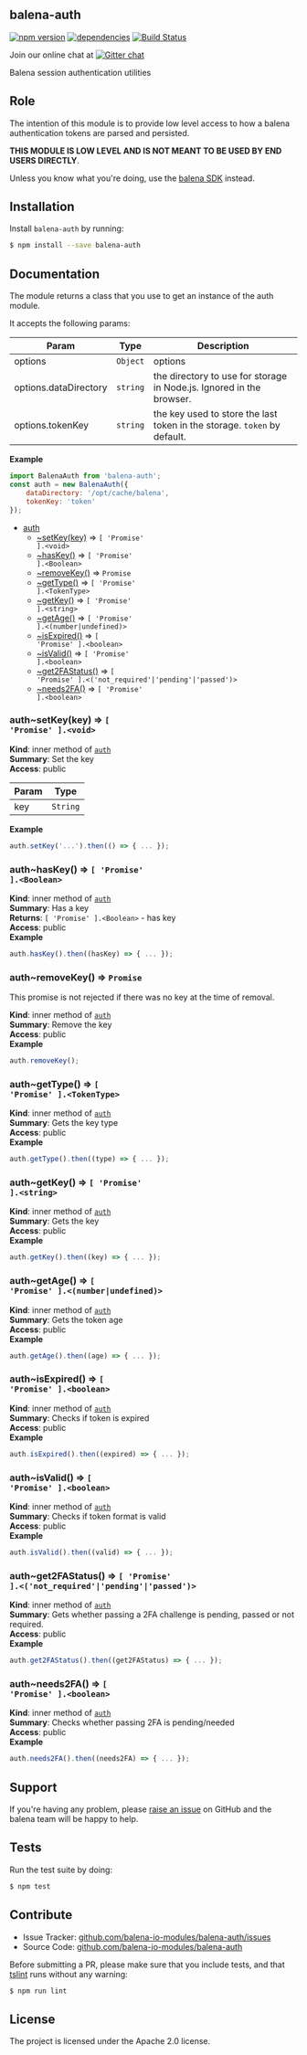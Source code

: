 balena-auth
-----------

[![npm version](https://badge.fury.io/js/balena-auth.svg)](http://badge.fury.io/js/balena-auth)
[![dependencies](https://david-dm.org/balena-io-modules/balena-auth.png)](https://david-dm.org/balena-io-modules/balena-auth.png)
[![Build Status](https://travis-ci.org/balena-io-modules/balena-auth.svg?branch=master)](https://travis-ci.org/balena-io-modules/balena-auth)

Join our online chat at [![Gitter chat](https://badges.gitter.im/balena-io/chat.png)](https://gitter.im/balena-io/chat)

Balena session authentication utilities

Role
----

The intention of this module is to provide low level access to how a balena authentication tokens are parsed and persisted.

**THIS MODULE IS LOW LEVEL AND IS NOT MEANT TO BE USED BY END USERS DIRECTLY**.

Unless you know what you're doing, use the [balena SDK](https://github.com/balena-io/balena-sdk) instead.

Installation
------------

Install `balena-auth` by running:

```sh
$ npm install --save balena-auth
```

Documentation
-------------

The module returns a class that you use to get an instance of the auth module.

It accepts the following params:

| Param | Type | Description |
| --- | --- | --- |
| options | <code>Object</code> | options |
| options.dataDirectory | <code>string</code> | the directory to use for storage in Node.js. Ignored in the browser. |
| options.tokenKey | <code>string</code> | the key used to store the last token in the storage. `token` by default. |

**Example**
```js
import BalenaAuth from 'balena-auth';
const auth = new BalenaAuth({
	dataDirectory: '/opt/cache/balena',
	tokenKey: 'token'
});
```


* [auth](#module_auth)
    * [~setKey(key)](#module_auth..setKey) ⇒ <code>[ &#x27;Promise&#x27; ].&lt;void&gt;</code>
    * [~hasKey()](#module_auth..hasKey) ⇒ <code>[ &#x27;Promise&#x27; ].&lt;Boolean&gt;</code>
    * [~removeKey()](#module_auth..removeKey) ⇒ <code>Promise</code>
    * [~getType()](#module_auth..getType) ⇒ <code>[ &#x27;Promise&#x27; ].&lt;TokenType&gt;</code>
    * [~getKey()](#module_auth..getKey) ⇒ <code>[ &#x27;Promise&#x27; ].&lt;string&gt;</code>
    * [~getAge()](#module_auth..getAge) ⇒ <code>[ &#x27;Promise&#x27; ].&lt;(number\|undefined)&gt;</code>
    * [~isExpired()](#module_auth..isExpired) ⇒ <code>[ &#x27;Promise&#x27; ].&lt;boolean&gt;</code>
    * [~isValid()](#module_auth..isValid) ⇒ <code>[ &#x27;Promise&#x27; ].&lt;boolean&gt;</code>
    * [~get2FAStatus()](#module_auth..get2FAStatus) ⇒ <code>[ &#x27;Promise&#x27; ].&lt;(&#x27;not\_required&#x27;\|&#x27;pending&#x27;\|&#x27;passed&#x27;)&gt;</code>
    * [~needs2FA()](#module_auth..needs2FA) ⇒ <code>[ &#x27;Promise&#x27; ].&lt;boolean&gt;</code>

<a name="module_auth..setKey"></a>

### auth~setKey(key) ⇒ <code>[ &#x27;Promise&#x27; ].&lt;void&gt;</code>
**Kind**: inner method of [<code>auth</code>](#module_auth)  
**Summary**: Set the key  
**Access**: public  

| Param | Type |
| --- | --- |
| key | <code>String</code> | 

**Example**  
```js
auth.setKey('...').then(() => { ... });
```
<a name="module_auth..hasKey"></a>

### auth~hasKey() ⇒ <code>[ &#x27;Promise&#x27; ].&lt;Boolean&gt;</code>
**Kind**: inner method of [<code>auth</code>](#module_auth)  
**Summary**: Has a key  
**Returns**: <code>[ &#x27;Promise&#x27; ].&lt;Boolean&gt;</code> - has key  
**Access**: public  
**Example**  
```js
auth.hasKey().then((hasKey) => { ... });
```
<a name="module_auth..removeKey"></a>

### auth~removeKey() ⇒ <code>Promise</code>
This promise is not rejected if there was no key at the time of removal.

**Kind**: inner method of [<code>auth</code>](#module_auth)  
**Summary**: Remove the key  
**Access**: public  
**Example**  
```js
auth.removeKey();
```
<a name="module_auth..getType"></a>

### auth~getType() ⇒ <code>[ &#x27;Promise&#x27; ].&lt;TokenType&gt;</code>
**Kind**: inner method of [<code>auth</code>](#module_auth)  
**Summary**: Gets the key type  
**Access**: public  
**Example**  
```js
auth.getType().then((type) => { ... });
```
<a name="module_auth..getKey"></a>

### auth~getKey() ⇒ <code>[ &#x27;Promise&#x27; ].&lt;string&gt;</code>
**Kind**: inner method of [<code>auth</code>](#module_auth)  
**Summary**: Gets the key  
**Access**: public  
**Example**  
```js
auth.getKey().then((key) => { ... });
```
<a name="module_auth..getAge"></a>

### auth~getAge() ⇒ <code>[ &#x27;Promise&#x27; ].&lt;(number\|undefined)&gt;</code>
**Kind**: inner method of [<code>auth</code>](#module_auth)  
**Summary**: Gets the token age  
**Access**: public  
**Example**  
```js
auth.getAge().then((age) => { ... });
```
<a name="module_auth..isExpired"></a>

### auth~isExpired() ⇒ <code>[ &#x27;Promise&#x27; ].&lt;boolean&gt;</code>
**Kind**: inner method of [<code>auth</code>](#module_auth)  
**Summary**: Checks if token is expired  
**Access**: public  
**Example**  
```js
auth.isExpired().then((expired) => { ... });
```
<a name="module_auth..isValid"></a>

### auth~isValid() ⇒ <code>[ &#x27;Promise&#x27; ].&lt;boolean&gt;</code>
**Kind**: inner method of [<code>auth</code>](#module_auth)  
**Summary**: Checks if token format is valid  
**Access**: public  
**Example**  
```js
auth.isValid().then((valid) => { ... });
```
<a name="module_auth..get2FAStatus"></a>

### auth~get2FAStatus() ⇒ <code>[ &#x27;Promise&#x27; ].&lt;(&#x27;not\_required&#x27;\|&#x27;pending&#x27;\|&#x27;passed&#x27;)&gt;</code>
**Kind**: inner method of [<code>auth</code>](#module_auth)  
**Summary**: Gets whether passing a 2FA challenge is pending, passed or not required.  
**Access**: public  
**Example**  
```js
auth.get2FAStatus().then((get2FAStatus) => { ... });
```
<a name="module_auth..needs2FA"></a>

### auth~needs2FA() ⇒ <code>[ &#x27;Promise&#x27; ].&lt;boolean&gt;</code>
**Kind**: inner method of [<code>auth</code>](#module_auth)  
**Summary**: Checks whether passing 2FA is pending/needed  
**Access**: public  
**Example**  
```js
auth.needs2FA().then((needs2FA) => { ... });
```


Support
-------

If you're having any problem, please [raise an issue](https://github.com/balena-io-modules/balena-auth/issues/new) on GitHub and the balena team will be happy to help.

Tests
-----

Run the test suite by doing:

```sh
$ npm test
```

Contribute
----------

- Issue Tracker: [github.com/balena-io-modules/balena-auth/issues](https://github.com/balena-io-modules/balena-auth/issues)
- Source Code: [github.com/balena-io-modules/balena-auth](https://github.com/balena-io-modules/balena-auth)

Before submitting a PR, please make sure that you include tests, and that [tslint](https://palantir.github.io/tslint/) runs without any warning:

```sh
$ npm run lint
```

License
-------

The project is licensed under the Apache 2.0 license.
